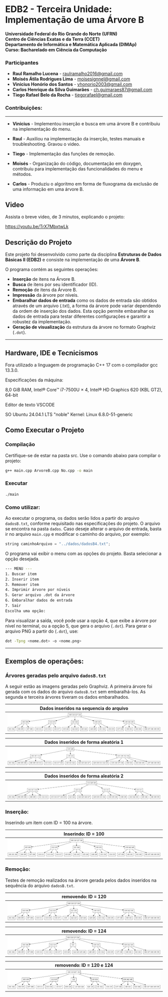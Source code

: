 # EDB2 - Terceira Unidade: Implementação de uma Árvore B

**Universidade Federal do Rio Grande do Norte (UFRN)**  
**Centro de Ciências Exatas e da Terra (CCET)**  
**Departamento de Informática e Matemática Aplicada (DIMAp)**  
**Curso: Bacharelado em Ciência da Computação**  

### Participantes
- **Raul Ramalho Lucena** - raulramalho2016@gmail.com
- **Moisés Átila Rodrigues Lima** - moisesignnel@gmail.com
- **Vinicius Honório dos Santos** - vhonorio2003@gmail.com
- **Carlos Henrique da Silva Guimarães** - ch.guimaraes87@gmail.com
- **Tiego Rafael Belo da Rocha** - tiegorafael@gmail.com

### Contribuições:
---
- **Vinicius** - Implementou inserção e busca em uma árvore B e contribuiu na implementação do menu.

- **Raul** - Auxiliou na implementação da inserção, testes manuais e troubleshooting. Gravou o video.

- **Tiego** - Implementação das funções de remoção.

- **Moisés** - Organização do código, documentação em doxygen, contribuiu para implementação das funcionalidades do menu e métodos.

- **Carlos** - Produziu o algoritmo em forma de fluxograma da exclusão de uma informação em uma árvore B.
## Video

Assista o breve video, de 3 minutos, explicando o projeto: 

https://youtu.be/TrX7MbxtwLk


## Descrição do Projeto
Este projeto foi desenvolvido como parte da disciplina **Estruturas de Dados Básicas II (EDB2)** e consiste na implementação de uma **Árvore B**.


O programa contém as seguintes operações:
- **Inserção** de itens na Árvore B.
- **Busca** de itens por seu identificador (ID).
- **Remoção** de itens da Árvore B.
- **Impressão** da árvore por níveis.
- **Embaralhar dados de entrada** como os dados de entrada são obtidos através de um arquivo (.txt), a forma da árvore pode variar dependendo da ordem de inserção dos dados. Esta opção permite embaralhar os dados de entrada para testar diferentes configurações e garantir a robustez da implementação.
- **Geração de visualização** da estrutura da árvore no formato Graphviz (`.dot`).

---
## Hardware, IDE e Tecnicismos

Fora utilizado a linguagem de programação C++ 17 com o compilador gcc 13.3.0.

Especificações da máquina:

8,0 GiB RAM, Intel® Core™ i7-7500U × 4, Intel® HD Graphics 620 (KBL GT2), 64-bit

Editor de texto VSCODE

SO Ubuntu 24.04.1 LTS "noble"
Kernel: Linux 6.8.0-51-generic

## Como Executar o Projeto

### Compilação
Certifique-se de estar na pasta src. Use o comando abaixo para compilar o projeto:  
```bash
g++ main.cpp ArvoreB.cpp No.cpp -o main
```
### Executar
```bash
./main
```
### Como utilizar:
Ao executar o programa, os dados serão lidos a partir do arquivo `dadosB.txt`, conforme requisitado nas especificações do projeto. O arquivo se encontra na pasta `dados`. Caso deseje alterar o arquivo de entrada, basta ir no arquivo `main.cpp` e modificar o caminho do arquivo, por exemplo:
```cpp
string caminhoArquivo = "../dados/dadosB4.txt";
```
O programa vai exibir o menu com as opções do projeto. Basta selecionar a opção desejada. 
```bash
--- MENU ---
1. Buscar item
2. Inserir item
3. Remover item
4. Imprimir árvore por níveis
5. Gerar arquivo .dot da árvore
6. Embaralhar dados de entrada
7. Sair
Escolha uma opção: 
```
Para visualizar a saída, você pode usar a opção 4, que exibe a árvore por nível no terminal, ou a opção 5, que gera o arquivo (`.dot`). Para gerar o arquivo PNG a partir do (`.dot`), use:
```bash
dot -Tpng <nome.dot> -o <nome.png>
```
---
## Exemplos de operações:
### Árvores geradas pelo arquivo `dadosB.txt`
A seguir estão as imagens geradas pelo Graphviz. A primeira árvore foi gerada com os dados do arquivo `dadosB.txt` sem embaralhá-los. As segunda e terceira árvores tiveram os dados embaralhados.

| **Dados inseridos na sequencia do arquivo**                |
|------------------------------------|
| ![Antes](imagens/dadosB.png) |

| **Dados inseridos de forma aleatória 1**                |
|------------------------------------|
| ![Antes](imagens/dadosBRandom.png) |

| **Dados inseridos de forma aleatória 2**                |
|------------------------------------|
| ![Antes](imagens/dadosBRandom2.png) |
### Inserção:
Inserindo um item com ID = 100 na árvore.

| **Inserindo: ID = 100**                |
|------------------------------------|
| ![Antes](imagens/inserir100.png) |

### Remoção:
Testes de remoção realizados na árvore gerada pelos dados inseridos na sequência do arquivo `dadosB.txt`.

| **removendo: ID = 120**            |
|------------------------------------|
| ![Antes](imagens/remove120.png) |

| **removendo: ID = 124**            |
|------------------------------------|
| ![Antes](imagens/remove124.png) |

| **removendo: ID = 120 e 124**      |
|------------------------------------|
| ![Antes](imagens/rmv124e120.png) |




